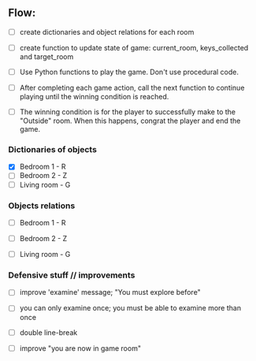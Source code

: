 ## Flow:

- [ ] create dictionaries and object relations for each room
- [ ] create function to update state of game: current_room, keys_collected and target_room
- [ ] Use Python functions to play the game. Don't use procedural code.
- [ ] After completing each game action, call the next function to continue playing until the winning condition is reached.
- [ ] The winning condition is for the player to successfully make to the "Outside" room. When this happens, congrat the player and end the game.


### Dictionaries of objects

- [x] Bedroom 1 - R
- [ ] Bedroom 2 - Z
- [ ] Living room - G

### Objects relations

- [ ] Bedroom 1 - R
- [ ] Bedroom 2 - Z
- [ ] Living room - G


### Defensive stuff // improvements

- [ ] improve 'examine' message; "You must explore before"
- [ ] you can only examine once; you must be able to examine more than once
- [ ] double line-break
- [ ] improve "you are now in game room"


